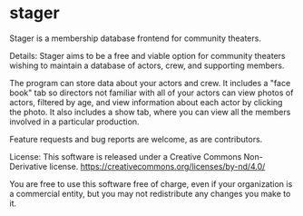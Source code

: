 # stager
Stager is a membership database frontend for community theaters.

Details:
Stager aims to be a free and viable option for community theaters wishing to maintain a database of actors, crew, and supporting members.

The program can store data about your actors and crew.
It includes a "face book" tab so directors not familiar with all of your actors can view photos of actors, filtered by age, and view information about each actor by clicking the photo.
It also includes a show tab, where you can view all the members involved in a particular production.

Feature requests and bug reports are welcome, as are contributors.

License:
This software is released under a Creative Commons Non-Derivative license.
https://creativecommons.org/licenses/by-nd/4.0/

You are free to use this software free of charge, even if your organization is a commercial entity, but you may not redistribute any changes you make to it.
